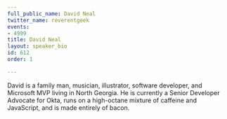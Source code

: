 ```yaml
---
full_public_name: David Neal
twitter_name: reverentgeek
events:
- 4999
title: David Neal
layout: speaker_bio
id: 612
order: 1

---
```

David is a family man, musician, illustrator, software developer, and Microsoft MVP living in North Georgia. He is currently a Senior Developer Advocate for Okta, runs on a high-octane mixture of caffeine and JavaScript, and is made entirely of bacon.